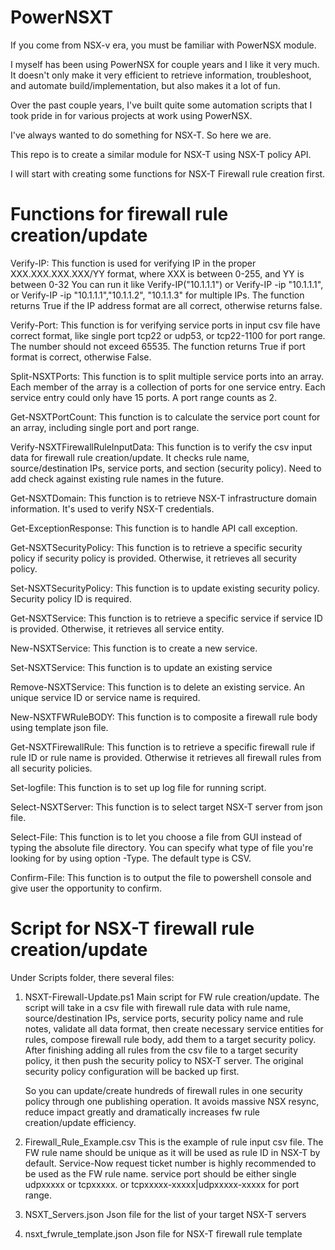 # PowerNSXT
If you come from NSX-v era, you must be familiar with PowerNSX module. 

I myself has been using PowerNSX for couple years and I like it very much. It doesn't only make it very efficient to retrieve information, troubleshoot, and automate build/implementation, but also makes it a lot of fun. 

Over the past couple years, I've built quite some automation scripts that I took pride in for various projects at work using PowerNSX. 

I've always wanted to do something for NSX-T. So here we are. 

This repo is to create a similar module for NSX-T using NSX-T policy API.

I will start with creating some functions for NSX-T Firewall rule creation first. 

# Functions for firewall rule creation/update
Verify-IP:
    This function is used for verifying IP in the proper XXX.XXX.XXX.XXX/YY format, where XXX is between 0-255, and YY is between 0-32
    You can run it like Verify-IP("10.1.1.1") or Verify-IP -ip "10.1.1.1", or Verify-IP -ip "10.1.1.1","10.1.1.2", "10.1.1.3" for multiple IPs.
    The function returns True if the IP address format are all correct, otherwise returns false.

Verify-Port:
    This function is for verifying service ports in input csv file have correct format, like single port tcp22 or udp53, or tcp22-1100 for port range. The number should not exceed 65535.
    The function returns True if port format is correct, otherwise False.

Split-NSXTPorts:
    This function is to split multiple service ports into an array. Each member of the array is a collection of ports for one service entry. Each service entry could only have 15 ports. A port range counts as 2.

Get-NSXTPortCount:
    This function is to calculate the service port count for an array, including single port and port range. 

Verify-NSXTFirewallRuleInputData:
    This function is to verify the csv input data for firewall rule creation/update. It checks rule name, source/destination IPs, service ports, and section (security policy).
    Need to add check against existing rule names in the future.

Get-NSXTDomain:
    This function is to retrieve NSX-T infrastructure domain information. It's used to verify NSX-T credentials.

Get-ExceptionResponse:
    This function is to handle API call exception. 

Get-NSXTSecurityPolicy:
    This function is to retrieve a specific security policy if security policy is provided. Otherwise, it retrieves all security policy. 

Set-NSXTSecurityPolicy:
    This function is to update existing security policy. Security policy ID is required. 

Get-NSXTService:
    This function is to retrieve a specific service if service ID is provided. Otherwise, it retrieves all service entity.

New-NSXTService:
    This function is to create a new service.

Set-NSXTService:
    This function is to update an existing service

Remove-NSXTService:
    This function is to delete an existing service. An unique service ID or service name is required. 

New-NSXTFWRuleBODY:
    This function is to composite a firewall rule body using template json file.

Get-NSXTFirewallRule:
    This function is to retrieve a specific firewall rule if rule ID or rule name is provided. Otherwise it retrieves all firewall rules from all security policies. 

Set-logfile:
    This function is to set up log file for running script.

Select-NSXTServer:
    This function is to select target NSX-T server from json file.

Select-File:
    This function is to let you choose a file from GUI instead of typing the absolute file directory. You can specify what type of file you're looking for by using option -Type. The default type is CSV.

Confirm-File:
    This function is to output the file to powershell console and give user the opportunity to confirm. 


# Script for NSX-T firewall rule creation/update
Under Scripts folder, there several files:
1. NSXT-Firewall-Update.ps1
    Main script for FW rule creation/update. The script will take in a csv file with firewall rule data with rule name, source/destination IPs, service ports, security policy name and rule notes, validate all data format, then create necessary service entities for rules, compose firewall rule body, add them to a target security policy. After finishing adding all rules from the csv file to a target security policy, it then push the security policy to NSX-T server. The original security policy configuration will be backed up first. 

    So you can update/create hundreds of firewall rules in one security policy through one publishing operation. It avoids massive NSX resync, reduce impact greatly and dramatically increases fw rule creation/update efficiency.

2. Firewall_Rule_Example.csv
    This is the example of rule input csv file.  The FW rule name should be unique as it will be used as rule ID in NSX-T by default. Service-Now request ticket number is highly recommended to be used as the FW rule name.
    service port should be either single udpxxxxx or tcpxxxxx. or tcpxxxxx-xxxxx|udpxxxxx-xxxxx for port range.

3. NSXT_Servers.json
    Json file for the list of your target NSX-T servers

4. nsxt_fwrule_template.json
    Json file for NSX-T firewall rule template

